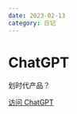 ```yaml
---
date: 2023-02-13
category: 日记
---
```


# ChatGPT

划时代产品？

<!-- more -->

[访问 ChatGPT](https://chat.openai.com/chat)

[//]: # ()
[//]: # (进入 [Gravatar 后台]&#40;https://en.gravatar.com/emails&#41;：根据提示添加图像从而更新 ChatGPT 头像)